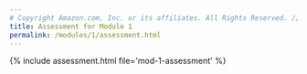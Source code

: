 ```yaml
---
# Copyright Amazon.com, Inc. or its affiliates. All Rights Reserved. // SPDX-License-Identifier: CC-BY-SA-4.0
title: Assessment for Module 1
permalink: /modules/1/assessment.html
---
```


{% include assessment.html file='mod-1-assessment' %}
